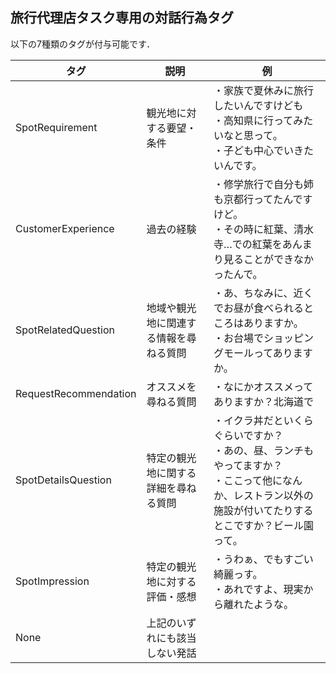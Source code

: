 ## 旅行代理店タスク専用の対話行為タグ
以下の7種類のタグが付与可能です．

| タグ | 説明 | 例 |
| ---- | ---- | ---- |
|SpotRequirement|観光地に対する要望・条件|・家族で夏休みに旅行したいんですけども<br>・高知県に行ってみたいなと思って。<br>・子ども中心でいきたいんです。|
|CustomerExperience|過去の経験|・修学旅行で自分も姉も京都行ってたんですけど。<br>・その時に紅葉、清水寺…での紅葉をあんまり見ることができなかったんで。<br>|・行った海の中で綺麗な、日本海の方が綺麗だったイメージちょっとありますね。|
|SpotRelatedQuestion|地域や観光地に関連する情報を尋ねる質問|・あ、ちなみに、近くでお昼が食べられるところはありますか。<br>・お台場でショッピングモールってありますか。|
|RequestRecommendation |オススメを尋ねる質問|・なにかオススメってありますか？北海道で|
|SpotDetailsQuestion|特定の観光地に関する詳細を尋ねる質問|・イクラ丼だといくらぐらいですか？<br>・あの、昼、ランチもやってますか？<br>・ここって他になんか、レストラン以外の施設が付いてたりするとこですか？ビール園って。|
|SpotImpression|特定の観光地に対する評価・感想|・うわぁ、でもすごい綺麗っす。<br>・あれですよ、現実から離れたような。|
|None| 上記のいずれにも該当しない発話 |
